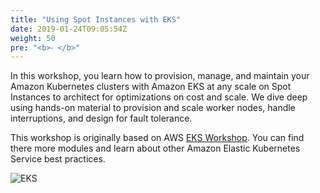 ```yaml
---
title: "Using Spot Instances with EKS"
date: 2019-01-24T09:05:54Z
weight: 50
pre: "<b>⁃ </b>"
---
```


In this workshop, you learn how to provision, manage, and maintain your Amazon Kubernetes 
clusters with Amazon EKS at any scale on Spot Instances to architect for optimizations on cost and scale. 
We dive deep using hands-on material to provision and scale worker nodes, handle 
interruptions, and design for fault tolerance.

This workshop is originally based on AWS [EKS Workshop](https://eksworkshop.com/). You can find 
there more modules and learn about other Amazon Elastic Kubernetes Service best practices.

![EKS](images/using_ec2_spot_instances_with_eks/3-service-animated.gif)


